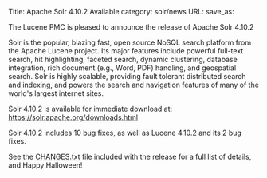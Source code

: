 Title: Apache Solr 4.10.2 Available
category: solr/news
URL: 
save_as: 

The Lucene PMC is pleased to announce the release of Apache Solr 4.10.2

Solr is the popular, blazing fast, open source NoSQL search platform
from the Apache Lucene project. Its major features include powerful
full-text search, hit highlighting, faceted search, dynamic
clustering, database integration, rich document (e.g., Word, PDF)
handling, and geospatial search. Solr is highly scalable, providing
fault tolerant distributed search and indexing, and powers the search
and navigation features of many of the world's largest internet sites.

Solr 4.10.2 is available for immediate download at:
<https://solr.apache.org/downloads.html>

Solr 4.10.2 includes 10 bug fixes,
as well as Lucene 4.10.2 and its 2 bug fixes.

See the [CHANGES.txt](/docs/4_10_2/changes/Changes.html)
file included with the release for a full list of details, and Happy
Halloween!

